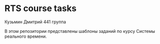 # RTS course tasks

Кузьмин Дмитрий 441 группа

В этом репозитории представлены шаблоны заданий по курсу Системы реального времени.

